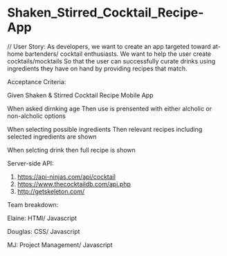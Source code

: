 # Shaken_Stirred_Cocktail_Recipe-App

// User Story:
As developers, we want to create an app targeted toward at-home bartenders/ cocktail enthusiasts. 
We want to help the user create cocktails/mocktails
So that the user can successfully curate drinks using ingredients they have on hand by providing recipes that match.


Acceptance Criteria:

Given Shaken & Stirred Cocktail Recipe Mobile App

When asked dirnking age 
Then use is prensented with either alcholic or non-alcholic options

When selecting possible ingredients
Then relevant recipes including selected ingredients are shown

When selcting drink
then full recipe is shown

Server-side API:
1. https://api-ninjas.com/api/cocktail
2. https://www.thecocktaildb.com/api.php
3. http://getskeleton.com/ 



Team breakdown:

Elaine: HTMl/ Javascript 

Douglas: CSS/ Javascript

MJ: Project Management/ Javascript 
